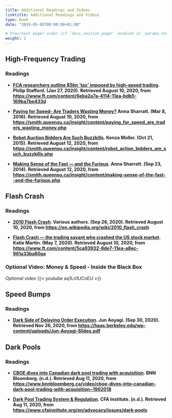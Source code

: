 ```yaml
---
title: Additional Readings and Videos
linktitle: Additional Readings and Videos
type: book
date: "2019-05-05T00:00:00+01:00"

# Prev/next pager order (if `docs_section_pager` enabled in `params.toml`)
weight: 1
---
```


## High-Frequency Trading

### Readings

* **[FCA researchers outline $5bn ‘tax’ imposed by high-speed trading](https://www.ft.com/content/6eba2a7a-4114-11ea-bdb5-169ba7be433d). Philip Stafford. (Jan 27, 2020). Retrieved August 10, 2020, from https://www.ft.com/content/6eba2a7a-4114-11ea-bdb5-169ba7be433d**

* **[Paying for Speed- Are Traders Wasting Money?](https://smith.queensu.ca/insight/content/paying_for_speed_are_traders_wasting_money.php) Anna Sharratt. (Mar 8, 2016). Retrieved August 10, 2020, from https://smith.queensu.ca/insight/content/paying_for_speed_are_traders_wasting_money.php**

* **[Robot Auction Bidders Are Such Buzzkills](https://smith.queensu.ca/insight/content/robot_action_bidders_are_such_buzzkills.php). Kenza Moller. (Oct 21, 2015). Retrieved August 12, 2020, from https://smith.queensu.ca/insight/content/robot_action_bidders_are_such_buzzkills.php**

* **[Making Sense of the Fast — and the Furious](https://smith.queensu.ca/insight/content/making-sense-of-the-fast--and-the-furious.php). Anna Sharratt. (Sep 23, 2014). Retrieved August 12, 2020, from https://smith.queensu.ca/insight/content/making-sense-of-the-fast--and-the-furious.php**

## Flash Crash

### Readings
* **[2010 Flash Crash](https://en.wikipedia.org/wiki/2010_flash_crash). Various authors. (Sep 26, 2020). Retrieved August 10, 2020, from https://en.wikipedia.org/wiki/2010_flash_crash**

* **[Flash Crash — the trading savant who crashed the US stock market](https://www.ft.com/content/5ca93932-8de7-11ea-a8ec-961a33ba80aa). Katie Martin. (May 7, 2020). Retrieved August 10, 2020, from https://www.ft.com/content/5ca93932-8de7-11ea-a8ec-961a33ba80aa**


### Optional Video: Money & Speed - Inside the Black Box 
<i>Optional video</i>
{{< youtube aq1Ln1UCoEU >}}

## Speed Bumps

### Readings
* **[Dark Side of Delaying Order Execution](https://haas.berkeley.edu/wp-content/uploads/Jun-Aoyagi-Slides.pdf). Jun Aoyagi. (Sep 30, 2020). Retrieved Nov 26, 2020, from https://haas.berkeley.edu/wp-content/uploads/Jun-Aoyagi-Slides.pdf**

## Dark Pools

### Readings
* **[CBOE dives into Canadian dark pool trading with acquisition](https://www.bnnbloomberg.ca/video/cboe-dives-into-canadian-dark-pool-trading-with-acquisition~1962018). BNN Bloomberg. (n.d.). Retrieved Aug 11, 2020, from https://www.bnnbloomberg.ca/video/cboe-dives-into-canadian-dark-pool-trading-with-acquisition~1962018**

* **[Dark Pool Trading System & Regulation](https://www.cfainstitute.org/en/advocacy/issues/dark-pools). CFA Institute. (n.d.). Retrieved Aug 11, 2020, from https://www.cfainstitute.org/en/advocacy/issues/dark-pools**